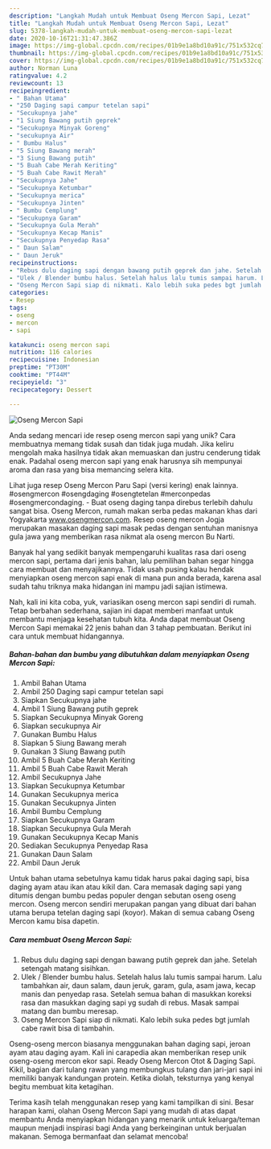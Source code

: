 ```yaml
---
description: "Langkah Mudah untuk Membuat Oseng Mercon Sapi, Lezat"
title: "Langkah Mudah untuk Membuat Oseng Mercon Sapi, Lezat"
slug: 5378-langkah-mudah-untuk-membuat-oseng-mercon-sapi-lezat
date: 2020-10-16T21:31:47.386Z
image: https://img-global.cpcdn.com/recipes/01b9e1a8bd10a91c/751x532cq70/oseng-mercon-sapi-foto-resep-utama.jpg
thumbnail: https://img-global.cpcdn.com/recipes/01b9e1a8bd10a91c/751x532cq70/oseng-mercon-sapi-foto-resep-utama.jpg
cover: https://img-global.cpcdn.com/recipes/01b9e1a8bd10a91c/751x532cq70/oseng-mercon-sapi-foto-resep-utama.jpg
author: Norman Luna
ratingvalue: 4.2
reviewcount: 13
recipeingredient:
- " Bahan Utama"
- "250 Daging sapi campur tetelan sapi"
- "Secukupnya jahe"
- "1 Siung Bawang putih geprek"
- "Secukupnya Minyak Goreng"
- "secukupnya Air"
- " Bumbu Halus"
- "5 Siung Bawang merah"
- "3 Siung Bawang putih"
- "5 Buah Cabe Merah Keriting"
- "5 Buah Cabe Rawit Merah"
- "Secukupnya Jahe"
- "Secukupnya Ketumbar"
- "Secukupnya merica"
- "Secukupnya Jinten"
- " Bumbu Cemplung"
- "Secukupnya Garam"
- "Secukupnya Gula Merah"
- "Secukupnya Kecap Manis"
- "Secukupnya Penyedap Rasa"
- " Daun Salam"
- " Daun Jeruk"
recipeinstructions:
- "Rebus dulu daging sapi dengan bawang putih geprek dan jahe. Setelah setengah matang sisihkan."
- "Ulek / Blender bumbu halus. Setelah halus lalu tumis sampai harum. Lalu tambahkan air, daun salam, daun jeruk, garam, gula, asam jawa, kecap manis dan penyedap rasa. Setelah semua bahan di masukkan koreksi rasa dan masukkan daging sapi yg sudah di rebus. Masak sampai matang dan bumbu meresap."
- "Oseng Mercon Sapi siap di nikmati. Kalo lebih suka pedes bgt jumlah cabe rawit bisa di tambahin."
categories:
- Resep
tags:
- oseng
- mercon
- sapi

katakunci: oseng mercon sapi 
nutrition: 116 calories
recipecuisine: Indonesian
preptime: "PT30M"
cooktime: "PT44M"
recipeyield: "3"
recipecategory: Dessert

---
```



![Oseng Mercon Sapi](https://img-global.cpcdn.com/recipes/01b9e1a8bd10a91c/751x532cq70/oseng-mercon-sapi-foto-resep-utama.jpg)

Anda sedang mencari ide resep oseng mercon sapi yang unik? Cara membuatnya memang tidak susah dan tidak juga mudah. Jika keliru mengolah maka hasilnya tidak akan memuaskan dan justru cenderung tidak enak. Padahal oseng mercon sapi yang enak harusnya sih mempunyai aroma dan rasa yang bisa memancing selera kita.

Lihat juga resep Oseng Mercon Paru Sapi (versi kering) enak lainnya. #osengmercon #osengdaging #osengtetelan #merconpedas #osengmercondaging. - Buat oseng daging tanpa direbus terlebih dahulu sangat bisa. Oseng Mercon, rumah makan serba pedas makanan khas dari Yogyakarta www.osengmercon.com. Resep oseng mercon Jogja merupakan masakan daging sapi masak pedas dengan sentuhan manisnya gula jawa yang memberikan rasa nikmat ala oseng mercon Bu Narti.

Banyak hal yang sedikit banyak mempengaruhi kualitas rasa dari oseng mercon sapi, pertama dari jenis bahan, lalu pemilihan bahan segar hingga cara membuat dan menyajikannya. Tidak usah pusing kalau hendak menyiapkan oseng mercon sapi enak di mana pun anda berada, karena asal sudah tahu triknya maka hidangan ini mampu jadi sajian istimewa.


Nah, kali ini kita coba, yuk, variasikan oseng mercon sapi sendiri di rumah. Tetap berbahan sederhana, sajian ini dapat memberi manfaat untuk membantu menjaga kesehatan tubuh kita. Anda dapat membuat Oseng Mercon Sapi memakai 22 jenis bahan dan 3 tahap pembuatan. Berikut ini cara untuk membuat hidangannya.

<!--inarticleads1-->

##### Bahan-bahan dan bumbu yang dibutuhkan dalam menyiapkan Oseng Mercon Sapi:

1. Ambil  Bahan Utama
1. Ambil 250 Daging sapi campur tetelan sapi
1. Siapkan Secukupnya jahe
1. Ambil 1 Siung Bawang putih geprek
1. Siapkan Secukupnya Minyak Goreng
1. Siapkan secukupnya Air
1. Gunakan  Bumbu Halus
1. Siapkan 5 Siung Bawang merah
1. Gunakan 3 Siung Bawang putih
1. Ambil 5 Buah Cabe Merah Keriting
1. Ambil 5 Buah Cabe Rawit Merah
1. Ambil Secukupnya Jahe
1. Siapkan Secukupnya Ketumbar
1. Gunakan Secukupnya merica
1. Gunakan Secukupnya Jinten
1. Ambil  Bumbu Cemplung
1. Siapkan Secukupnya Garam
1. Siapkan Secukupnya Gula Merah
1. Gunakan Secukupnya Kecap Manis
1. Sediakan Secukupnya Penyedap Rasa
1. Gunakan  Daun Salam
1. Ambil  Daun Jeruk


Untuk bahan utama sebetulnya kamu tidak harus pakai daging sapi, bisa daging ayam atau ikan atau kikil dan. Cara memasak daging sapi yang ditumis dengan bumbu pedas populer dengan sebutan oseng oseng mercon. Oseng mercon sendiri merupakan pangan yang dibuat dari bahan utama berupa tetelan daging sapi (koyor). Makan di semua cabang Oseng Mercon kamu bisa dapetin. 

<!--inarticleads2-->

##### Cara membuat Oseng Mercon Sapi:

1. Rebus dulu daging sapi dengan bawang putih geprek dan jahe. Setelah setengah matang sisihkan.
1. Ulek / Blender bumbu halus. Setelah halus lalu tumis sampai harum. Lalu tambahkan air, daun salam, daun jeruk, garam, gula, asam jawa, kecap manis dan penyedap rasa. Setelah semua bahan di masukkan koreksi rasa dan masukkan daging sapi yg sudah di rebus. Masak sampai matang dan bumbu meresap.
1. Oseng Mercon Sapi siap di nikmati. Kalo lebih suka pedes bgt jumlah cabe rawit bisa di tambahin.


Oseng-oseng mercon biasanya menggunakan bahan daging sapi, jeroan ayam atau daging ayam. Kali ini carapedia akan memberikan resep unik oseng-oseng mercon ekor sapi. Ready Oseng Mercon Otot &amp; Daging Sapi. Kikil, bagian dari tulang rawan yang membungkus tulang dan jari-jari sapi ini memiliki banyak kandungan protein. Ketika diolah, teksturnya yang kenyal begitu membuat kita ketagihan. 

Terima kasih telah menggunakan resep yang kami tampilkan di sini. Besar harapan kami, olahan Oseng Mercon Sapi yang mudah di atas dapat membantu Anda menyiapkan hidangan yang menarik untuk keluarga/teman maupun menjadi inspirasi bagi Anda yang berkeinginan untuk berjualan makanan. Semoga bermanfaat dan selamat mencoba!
